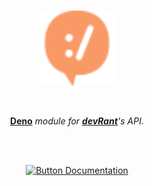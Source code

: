 
<br>

<div align = center>

<img
    src = 'Resources/devRant.svg'
    width = 120
/>

<br>

**[Deno]** *module for **[devRant]**'s API.*

<br>
<br>

[![Button Documentation]][Documentation]

</div>

<br>


<!----------------------------------------------------------------------------->

[Documentation]: https://deno.land/x/devrant
[devRant]: https://devrant.com/
[Deno]: https://deno.land/

<!---------------------------------[ Buttons ]--------------------------------->

[Button Documentation]: https://img.shields.io/badge/Documentation-00A1E9?style=for-the-badge&logoColor=white&logo=GitBook
